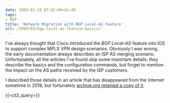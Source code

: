 ```yaml
---
date: 2009-03-18 07:02:00+01:00
tags:
- BGP
title: 'Network Migration with BGP Local-AS Feature'
url: /2009/03/bgp-local-as-feature-basics/
---
```

I've always thought that Cisco introduced the *BGP Local-AS* feature into IOS to support complex MPLS VPN design scenarios. Obviously I was wrong, the early documentation always describes an ISP AS merging scenario. Unfortunately, all the articles I've found skip some important details: they describe the basics and the configuration commands, but forget to mention the impact on the AS paths received by the ISP customers.

I described those details in an article that has disappeared from the Internet sometime in 2019, but fortunately [archive.org retained a copy of it](https://web.archive.org/web/20171012143846/http://wiki.nil.com/Network_migration_or_merger_with_BGP_Local-AS_feature).

{{<ct3_query>}}